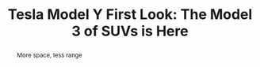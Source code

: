 ---
category: news
title: Tesla Model Y First Look&#58; The Model 3 of SUVs is Here
abstract: More space, less range
publishedDateTime: 2019-03-15T03:00:54Z
sourceUrl: https://www.motortrend.com/news/tesla-model-y-electric-suv-first-look-model-3-of-suvs/
type: article

provider:
  name: Motor Trend
  id: V_AA8DRt_global
tags:
  - Autos

images: 
  - url: assets/images/2019/3/Tesla-Model-Y-First-Look:-The-Model-3-of-SUVs-is-Here-1.jpg
    width: 1360
    height: 765
    quality: 89
    title: Tesla Model Y front three quarters
    attribution: 
    focalRegion:
      x1: 6122
      x2: 6122
      y1: 3444
      y2: 3444

---
